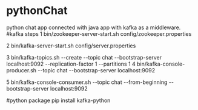 # pythonChat
python chat app connected with java app with kafka as a middleware.
#kafka steps
1 bin/zookeeper-server-start.sh config/zookeeper.properties 

2  bin/kafka-server-start.sh config/server.properties 

3 bin/kafka-topics.sh --create --topic chat --bootstrap-server localhost:9092 
--replication-factor 1 --partitions 1 
4 bin/kafka-console-producer.sh --topic chat --bootstrap-server localhost:9092

5 bin/kafka-console-consumer.sh --topic chat --from-beginning --bootstrap-server localhost:9092

#python package
pip install kafka-python
